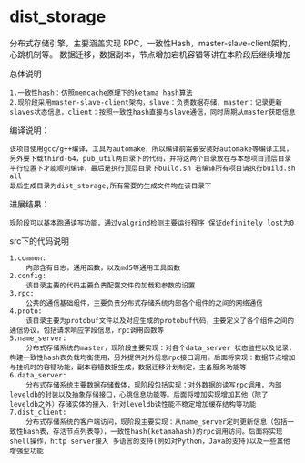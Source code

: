 # dist_storage
分布式存储引擎，主要涵盖实现 RPC，一致性Hash，master-slave-client架构，心跳机制等。 数据迁移，数据副本，节点增加宕机容错等讲在本阶段后继续增加

总体说明

    1.一致性hash：仿照memcache原理下的ketama hash算法
    2.现阶段采用master-slave-client架构，slave：负责数据存储，master：记录更新slaves状态信息，client：按照一致性hash直接与slave通信，同时周期从master获取信息

编译说明：

    该项目使用gcc/g++编译，工具为automake，所以编译前需要安装好automake等编译工具，另外要下载third-64，pub_util两目录下的代码，并将这两个目录放在与本想项目顶层目录平行位置下才能顺利编译，最后是执行顶层目录下build.sh 若编译所有项目请执行build.sh all
    最后生成目录为dist_storage,所有需要的生成文件均在该目录下

进展结果：

    现阶段可以基本跑通读写功能，通过valgrind检测主要运行程序 保证definitely lost为0

src下的代码说明

    1.common:
        内部含有日志，通用函数，以及md5等通用工具函数
    2.config:
        该目录主要的代码主要负责配置文件的加载和参数的设置
    3.rpc:
        公共的通信基础组件，主要负责分布式存储系统内部各个组件的之间的网络通信
    4.proto:
        该目录主要为protobuf文件以及对应生成的protobuf代码，主要定义了各个组件之间的通信协议，包括请求响应字段信息，rpc调用函数等
    5.name_server:
        分布式存储系统的master，现阶段主要实现：对各个data_server 状态监控以及记录，构建一致性hash表负载均衡使用，另外提供对外信息rpc接口调用。后面将实现：数据节点增加与挂机时的容错功能，副本容错数据生成，数据迁移计划制定，主备服务功能等
    6.data_server:
        分布式存储系统主要数据存储载体，现阶段包括实现：对外数据的读写rpc调用，内部leveldb的封装以及抽象存储接口，心跳信息功能等。后面将增加实现增加其他（除了leveldb之外）存储实体的接入，针对leveldb读性能不稳定增加缓存结构等功能
    7.dist_client:
        分布式存储系统的客户端访问，现阶段主要实现：从name_server定时更新信息（包括一致性hash表，存活节点列表等），一致性hash(ketamahash)的rpc调用访问。后面将实现shell操作，http server接入 多语言的支持(例如对Python，Java的支持)以及一些其他增强型功能
  
